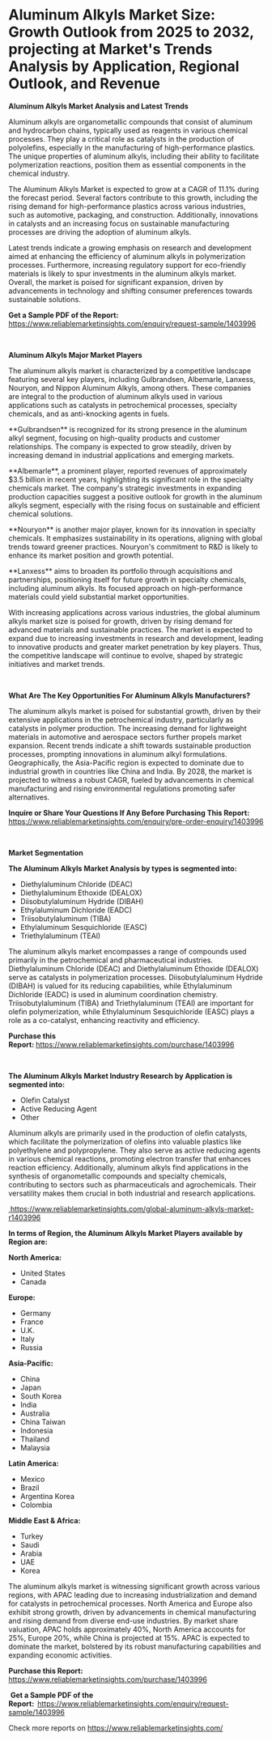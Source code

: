 <p><h1>Aluminum Alkyls Market Size: Growth Outlook from 2025 to 2032, projecting at Market's Trends Analysis by Application, Regional Outlook, and Revenue</h1></p><p><strong>Aluminum Alkyls Market Analysis and Latest Trends</strong></p>
<p><p>Aluminum alkyls are organometallic compounds that consist of aluminum and hydrocarbon chains, typically used as reagents in various chemical processes. They play a critical role as catalysts in the production of polyolefins, especially in the manufacturing of high-performance plastics. The unique properties of aluminum alkyls, including their ability to facilitate polymerization reactions, position them as essential components in the chemical industry.</p><p>The Aluminum Alkyls Market is expected to grow at a CAGR of 11.1% during the forecast period. Several factors contribute to this growth, including the rising demand for high-performance plastics across various industries, such as automotive, packaging, and construction. Additionally, innovations in catalysts and an increasing focus on sustainable manufacturing processes are driving the adoption of aluminum alkyls. </p><p>Latest trends indicate a growing emphasis on research and development aimed at enhancing the efficiency of aluminum alkyls in polymerization processes. Furthermore, increasing regulatory support for eco-friendly materials is likely to spur investments in the aluminum alkyls market. Overall, the market is poised for significant expansion, driven by advancements in technology and shifting consumer preferences towards sustainable solutions.</p></p>
<p><strong>Get a Sample PDF of the Report:&nbsp;</strong> <a href="https://www.reliablemarketinsights.com/enquiry/request-sample/1403996?utm_campaign=2885&utm_medium=2&utm_source=Github&utm_content=ia&utm_term=28032025&utm_id=aluminum-alkyls">https://www.reliablemarketinsights.com/enquiry/request-sample/1403996</a></p>
<p>&nbsp;</p>
<p><strong>Aluminum Alkyls Major Market Players</strong></p>
<p><p>The aluminum alkyls market is characterized by a competitive landscape featuring several key players, including Gulbrandsen, Albemarle, Lanxess, Nouryon, and Nippon Aluminum Alkyls, among others. These companies are integral to the production of aluminum alkyls used in various applications such as catalysts in petrochemical processes, specialty chemicals, and as anti-knocking agents in fuels.</p><p>**Gulbrandsen** is recognized for its strong presence in the aluminum alkyl segment, focusing on high-quality products and customer relationships. The company is expected to grow steadily, driven by increasing demand in industrial applications and emerging markets.</p><p>**Albemarle**, a prominent player, reported revenues of approximately $3.5 billion in recent years, highlighting its significant role in the specialty chemicals market. The company's strategic investments in expanding production capacities suggest a positive outlook for growth in the aluminum alkyls segment, especially with the rising focus on sustainable and efficient chemical solutions.</p><p>**Nouryon** is another major player, known for its innovation in specialty chemicals. It emphasizes sustainability in its operations, aligning with global trends toward greener practices. Nouryon's commitment to R&D is likely to enhance its market position and growth potential.</p><p>**Lanxess** aims to broaden its portfolio through acquisitions and partnerships, positioning itself for future growth in specialty chemicals, including aluminum alkyls. Its focused approach on high-performance materials could yield substantial market opportunities.</p><p>With increasing applications across various industries, the global aluminum alkyls market size is poised for growth, driven by rising demand for advanced materials and sustainable practices. The market is expected to expand due to increasing investments in research and development, leading to innovative products and greater market penetration by key players. Thus, the competitive landscape will continue to evolve, shaped by strategic initiatives and market trends.</p></p>
<p>&nbsp;</p>
<p><strong>What Are The Key Opportunities For Aluminum Alkyls Manufacturers?</strong></p>
<p><p>The aluminum alkyls market is poised for substantial growth, driven by their extensive applications in the petrochemical industry, particularly as catalysts in polymer production. The increasing demand for lightweight materials in automotive and aerospace sectors further propels market expansion. Recent trends indicate a shift towards sustainable production processes, prompting innovations in aluminum alkyl formulations. Geographically, the Asia-Pacific region is expected to dominate due to industrial growth in countries like China and India. By 2028, the market is projected to witness a robust CAGR, fueled by advancements in chemical manufacturing and rising environmental regulations promoting safer alternatives.</p></p>
<p><strong>Inquire or Share Your Questions If Any Before Purchasing This Report:</strong> <a href="https://www.reliablemarketinsights.com/enquiry/pre-order-enquiry/1403996?utm_campaign=2885&utm_medium=2&utm_source=Github&utm_content=ia&utm_term=28032025&utm_id=aluminum-alkyls">https://www.reliablemarketinsights.com/enquiry/pre-order-enquiry/1403996</a></p>
<p>&nbsp;</p>
<p><strong>Market Segmentation</strong></p>
<p><strong>The Aluminum Alkyls Market Analysis by types is segmented into:</strong></p>
<p><ul><li>Diethylaluminum Chloride (DEAC)</li><li>Diethylaluminum Ethoxide (DEALOX)</li><li>Diisobutylaluminum Hydride (DIBAH)</li><li>Ethylaluminum Dichloride (EADC)</li><li>Triisobutylaluminum (TIBA)</li><li>Ethylaluminum Sesquichloride (EASC)</li><li>Triethylaluminum (TEAl)</li></ul></p>
<p><p>The aluminum alkyls market encompasses a range of compounds used primarily in the petrochemical and pharmaceutical industries. Diethylaluminum Chloride (DEAC) and Diethylaluminum Ethoxide (DEALOX) serve as catalysts in polymerization processes. Diisobutylaluminum Hydride (DIBAH) is valued for its reducing capabilities, while Ethylaluminum Dichloride (EADC) is used in aluminum coordination chemistry. Triisobutylaluminum (TIBA) and Triethylaluminum (TEAl) are important for olefin polymerization, while Ethylaluminum Sesquichloride (EASC) plays a role as a co-catalyst, enhancing reactivity and efficiency.</p></p>
<p><strong>Purchase this Report:&nbsp;</strong><a href="https://www.reliablemarketinsights.com/purchase/1403996?utm_campaign=2885&utm_medium=2&utm_source=Github&utm_content=ia&utm_term=28032025&utm_id=aluminum-alkyls">https://www.reliablemarketinsights.com/purchase/1403996</a></p>
<p>&nbsp;</p>
<p><strong>The Aluminum Alkyls Market Industry Research by Application is segmented into:</strong></p>
<p><ul><li>Olefin Catalyst</li><li>Active Reducing Agent</li><li>Other</li></ul></p>
<p><p>Aluminum alkyls are primarily used in the production of olefin catalysts, which facilitate the polymerization of olefins into valuable plastics like polyethylene and polypropylene. They also serve as active reducing agents in various chemical reactions, promoting electron transfer that enhances reaction efficiency. Additionally, aluminum alkyls find applications in the synthesis of organometallic compounds and specialty chemicals, contributing to sectors such as pharmaceuticals and agrochemicals. Their versatility makes them crucial in both industrial and research applications.</p></p>
<p><a href="https://www.reliablemarketinsights.com/global-aluminum-alkyls-market-r1403996?utm_campaign=2885&utm_medium=2&utm_source=Github&utm_content=ia&utm_term=28032025&utm_id=aluminum-alkyls">&nbsp;https://www.reliablemarketinsights.com/global-aluminum-alkyls-market-r1403996</a></p>
<p><strong>In terms of Region, the Aluminum Alkyls Market Players available by Region are:</strong></p>
<p>
    <p> <strong> North America: </strong>
        <ul>
            <li>United States</li>
            <li>Canada</li>
        </ul>
        </p> 
    <p> <strong> Europe: </strong>
        <ul>
            <li>Germany</li>
            <li>France</li>
            <li>U.K.</li>
            <li>Italy</li>
            <li>Russia</li>
        </ul>
        </p> 
    <p> <strong> Asia-Pacific: </strong>
        <ul>
            <li>China</li>
            <li>Japan</li>
            <li>South Korea</li>
            <li>India</li>
            <li>Australia</li>
            <li>China Taiwan</li>
            <li>Indonesia</li>
            <li>Thailand</li>
            <li>Malaysia</li>
        </ul>
        </p> 
    <p> <strong> Latin America: </strong>
        <ul>
            <li>Mexico</li>
            <li>Brazil</li>
            <li>Argentina Korea</li>
            <li>Colombia</li>
        </ul>
        </p> 
    <p> <strong> Middle East & Africa: </strong>
        <ul>
            <li>Turkey</li>
            <li>Saudi</li>
            <li>Arabia</li>
            <li>UAE</li>
            <li>Korea</li>
        </ul>
    </p>
    </p>
<p><p>The aluminum alkyls market is witnessing significant growth across various regions, with APAC leading due to increasing industrialization and demand for catalysts in petrochemical processes. North America and Europe also exhibit strong growth, driven by advancements in chemical manufacturing and rising demand from diverse end-use industries. By market share valuation, APAC holds approximately 40%, North America accounts for 25%, Europe 20%, while China is projected at 15%. APAC is expected to dominate the market, bolstered by its robust manufacturing capabilities and expanding economic activities.</p></p>
<p><strong>Purchase this Report: </strong><a href="https://www.reliablemarketinsights.com/purchase/1403996?utm_campaign=2885&utm_medium=2&utm_source=Github&utm_content=ia&utm_term=28032025&utm_id=aluminum-alkyls">https://www.reliablemarketinsights.com/purchase/1403996</a></p>
<p>&nbsp;<strong>Get a Sample PDF of the Report:&nbsp;&nbsp;</strong><a href="https://www.reliablemarketinsights.com/enquiry/request-sample/1403996?utm_campaign=2885&utm_medium=2&utm_source=Github&utm_content=ia&utm_term=28032025&utm_id=aluminum-alkyls">https://www.reliablemarketinsights.com/enquiry/request-sample/1403996</a></p>
<p><strong></strong></p>
<p>Check more reports on <a href="https://www.reliablemarketinsights.com/?utm_campaign=2885&utm_medium=2&utm_source=Github&utm_content=ia&utm_term=28032025&utm_id=aluminum-alkyls">https://www.reliablemarketinsights.com/</a></p>